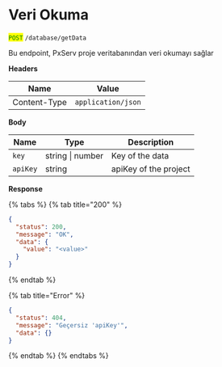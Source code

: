 # Veri Okuma

<mark style="color:green;">`POST`</mark> `/database/getData`

Bu endpoint, PxServ proje veritabanından veri okumayı sağlar

**Headers**

| Name         | Value              |
| ------------ | ------------------ |
| Content-Type | `application/json` |

**Body**

| Name     | Type             | Description           |
| -------- | ---------------- | --------------------- |
| `key`    | string \| number | Key of the data       |
| `apiKey` | string           | apiKey of the project |

**Response**

{% tabs %}
{% tab title="200" %}
```json
{
  "status": 200,
  "message": "OK",
  "data": {
    "value": "<value>"
  }
}
```
{% endtab %}

{% tab title="Error" %}
```json
{
  "status": 404,
  "message": "Geçersiz 'apiKey'",
  "data": {}
}
```
{% endtab %}
{% endtabs %}
